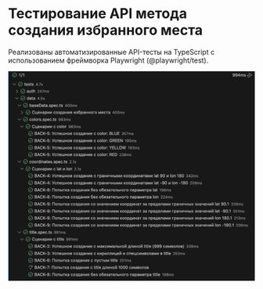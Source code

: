 # Тестирование API метода создания избранного места

Реализованы автоматизированные API-тесты на TypeScript с использованием фреймворка Playwright (@playwright/test).

![alt text](image.png)

